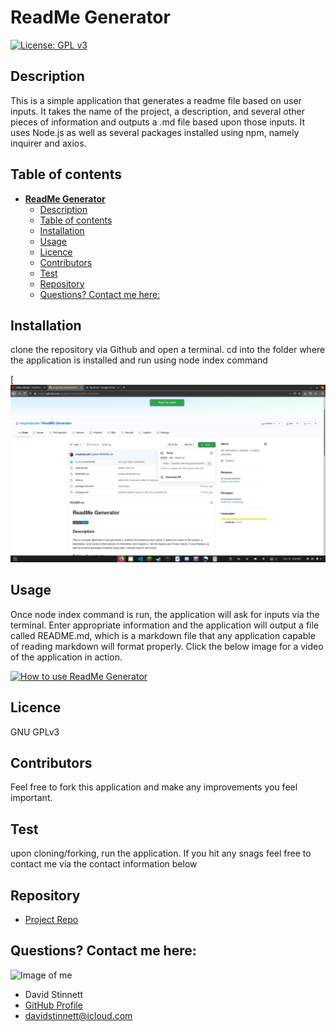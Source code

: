 # **ReadMe Generator**
[![License: GPL v3](https://img.shields.io/badge/License-GPLv3-blue.svg)](https://www.gnu.org/licenses/gpl-3.0)
## Description 
This is a simple application that generates a readme file based on user inputs. It takes the name of the project, a description, and several other pieces of information and outputs a .md file based upon those inputs. It uses Node.js as well as several packages installed using npm, namely inquirer and axios.
## Table of contents
- [**ReadMe Generator**](#readme-generator)
  - [Description](#description)
  - [Table of contents](#table-of-contents)
  - [Installation](#installation)
  - [Usage](#usage)
  - [Licence](#licence)
  - [Contributors](#contributors)
  - [Test](#test)
  - [Repository](#repository)
  - [Questions? Contact me here:](#questions-contact-me-here)
## Installation
clone the repository via Github and open a terminal. cd into the folder where the application is installed and run using node index command

[![Installation Image](./assets/installation.png)
    
## Usage
Once node index command is run, the application will ask for inputs via the terminal. Enter appropriate information and the application will output a file called README.md, which is a markdown file that any application capable of reading markdown will format properly. Click the below image for a video of the application in action.

[![How to use ReadMe Generator](https://img.youtube.com/vi/PX3Y4k1lvRo/0.jpg)](https://youtu.be/PX3Y4k1lvRo "Everything Is AWESOME")

## Licence
GNU GPLv3
## Contributors
Feel free to fork this application and make any improvements you feel important. 
## Test
upon cloning/forking, run the application. If you hit any snags feel free to contact me via the contact information below
## Repository
- [Project Repo](https://github.com/serjykalstryke/ReadMe-Generator)
## Questions? Contact me here:
![Image of me](https://avatars2.githubusercontent.com/u/68971513?v=4)
- David Stinnett
- [GitHub Profile](https://github.com/serjykalstryke)
- <davidstinnett@icloud.com>